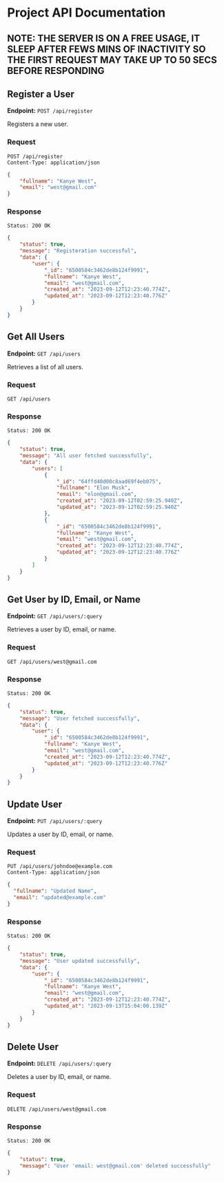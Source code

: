 # Project API Documentation

## NOTE: THE SERVER IS ON A FREE USAGE, IT SLEEP AFTER FEWS MINS OF INACTIVITY SO THE FIRST REQUEST MAY TAKE UP TO 50 SECS BEFORE RESPONDING

## Register a User

**Endpoint:** `POST /api/register`

Registers a new user.

### Request

`POST /api/register`  
`Content-Type: application/json`

```json
{
    "fullname": "Kanye West",
    "email": "west@gmail.com"
}
```
### Response

`Status: 200 OK`

```json
{
    "status": true,
    "message": "Registeration successful",
    "data": {
        "user": {
            "_id": "6500584c3462de8b124f9991",
            "fullname": "Kanye West",
            "email": "west@gmail.com",
            "created_at": "2023-09-12T12:23:40.774Z",
            "updated_at": "2023-09-12T12:23:40.776Z"
        }
    }
}
```

## Get All Users

**Endpoint:** `GET /api/users`

Retrieves a list of all users.

### Request

`GET /api/users`

### Response

`Status: 200 OK`

```json
{
    "status": true,
    "message": "All user fetched successfully",
    "data": {
        "users": [
            {
                "_id": "64ffd40d00c8aad69f4eb075",
                "fullname": "Elon Musk",
                "email": "elon@gmail.com",
                "created_at": "2023-09-12T02:59:25.940Z",
                "updated_at": "2023-09-12T02:59:25.940Z"
            },
            {
                "_id": "6500584c3462de8b124f9991",
                "fullname": "Kanye West",
                "email": "west@gmail.com",
                "created_at": "2023-09-12T12:23:40.774Z",
                "updated_at": "2023-09-12T12:23:40.776Z"
            }
        ]
    }
}
```

## Get User by ID, Email, or Name

**Endpoint:** `GET /api/users/:query`

Retrieves a user by ID, email, or name.

### Request

`GET /api/users/west@gmail.com`

### Response

`Status: 200 OK`

```json
{
    "status": true,
    "message": "User fetched successfully",
    "data": {
        "user": {
            "_id": "6500584c3462de8b124f9991",
            "fullname": "Kanye West",
            "email": "west@gmail.com",
            "created_at": "2023-09-12T12:23:40.774Z",
            "updated_at": "2023-09-12T12:23:40.776Z"
        }
    }
}
```

## Update User

**Endpoint:** `PUT /api/users/:query`

Updates a user by ID, email, or name.

### Request

`PUT /api/users/johndoe@example.com`   
`Content-Type: application/json`

```json
{
  "fullname": "Updated Name",
  "email": "updated@example.com"
}
```

### Response

`Status: 200 OK`

```json
{
    "status": true,
    "message": "User updated successfully",
    "data": {
        "user": {
            "_id": "6500584c3462de8b124f9991",
            "fullname": "Kanye West",
            "email": "west@gmail.com",
            "created_at": "2023-09-12T12:23:40.774Z",
            "updated_at": "2023-09-13T15:04:00.139Z"
        }
    }
}
```

## Delete User

**Endpoint:** `DELETE /api/users/:query`

Deletes a user by ID, email, or name.

### Request

`DELETE /api/users/west@gmail.com`

### Response

`Status: 200 OK`

```json
{
    "status": true,
    "message": "User 'email: west@gmail.com' deleted successfully"
}
```